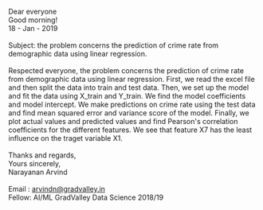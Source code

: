 Dear everyone <br>
Good morning! <br>
18 - Jan - 2019 <br>
<br>
Subject: the problem concerns the prediction of crime rate from demographic data using linear regression.
<br>
<br>
Respected everyone, the problem concerns the prediction of crime rate from demographic data using linear regression. First, we read 
the excel file and then split the data into train and test data. Then, we set up the model and fit the data using X_train and Y_train. 
We find the model coefficients and model intercept. We make predictions on crime rate using the test data and find mean squared error 
and variance score of the model. Finally, we plot actual values and predicted values and find Pearson's correlation coefficients for 
the different features. We see that feature X7 has the least influence on the traget variable X1.
<br>
<br>
Thanks and regards, <br>
Yours sincerely, <br>
Narayanan Arvind <br>
<br>
Email : arvindn@gradvalley.in <br>
Fellow: AI/ML GradValley Data Science 2018/19

